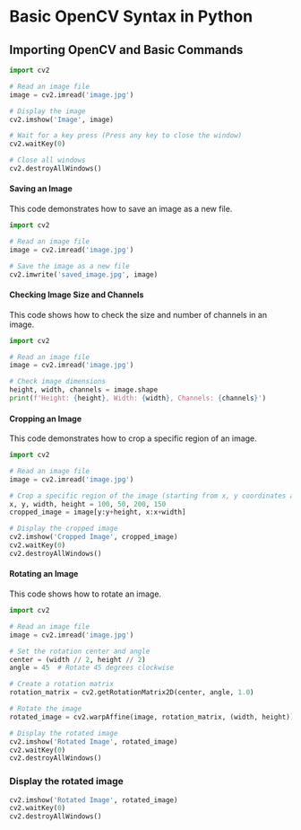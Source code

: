 # Basic OpenCV Syntax in Python

## Importing OpenCV and Basic Commands
```python
import cv2

# Read an image file
image = cv2.imread('image.jpg')

# Display the image
cv2.imshow('Image', image)

# Wait for a key press (Press any key to close the window)
cv2.waitKey(0)

# Close all windows
cv2.destroyAllWindows()
```


#### Saving an Image

This code demonstrates how to save an image as a new file.

```python
import cv2

# Read an image file
image = cv2.imread('image.jpg')

# Save the image as a new file
cv2.imwrite('saved_image.jpg', image)

```

#### Checking Image Size and Channels

This code shows how to check the size and number of channels in an image.

```python
import cv2

# Read an image file
image = cv2.imread('image.jpg')

# Check image dimensions
height, width, channels = image.shape
print(f'Height: {height}, Width: {width}, Channels: {channels}')

```

#### Cropping an Image

This code demonstrates how to crop a specific region of an image.

```python
import cv2

# Read an image file
image = cv2.imread('image.jpg')

# Crop a specific region of the image (starting from x, y coordinates and with a specific width and height)
x, y, width, height = 100, 50, 200, 150
cropped_image = image[y:y+height, x:x+width]

# Display the cropped image
cv2.imshow('Cropped Image', cropped_image)
cv2.waitKey(0)
cv2.destroyAllWindows()

```


#### Rotating an Image

This code shows how to rotate an image.

```python
import cv2

# Read an image file
image = cv2.imread('image.jpg')

# Set the rotation center and angle
center = (width // 2, height // 2)
angle = 45  # Rotate 45 degrees clockwise

# Create a rotation matrix
rotation_matrix = cv2.getRotationMatrix2D(center, angle, 1.0)

# Rotate the image
rotated_image = cv2.warpAffine(image, rotation_matrix, (width, height))

# Display the rotated image
cv2.imshow('Rotated Image', rotated_image)
cv2.waitKey(0)
cv2.destroyAllWindows()

```
### Display the rotated image
```python
cv2.imshow('Rotated Image', rotated_image)
cv2.waitKey(0)
cv2.destroyAllWindows()
```
